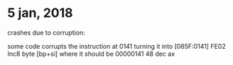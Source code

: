 # 5 jan, 2018

crashes due to corruption:

some code corrupts the instruction at 0141 turning it into
[085F:0141] FE02             Inc8     byte [bp+si]
where it should be
00000141  48                dec ax

